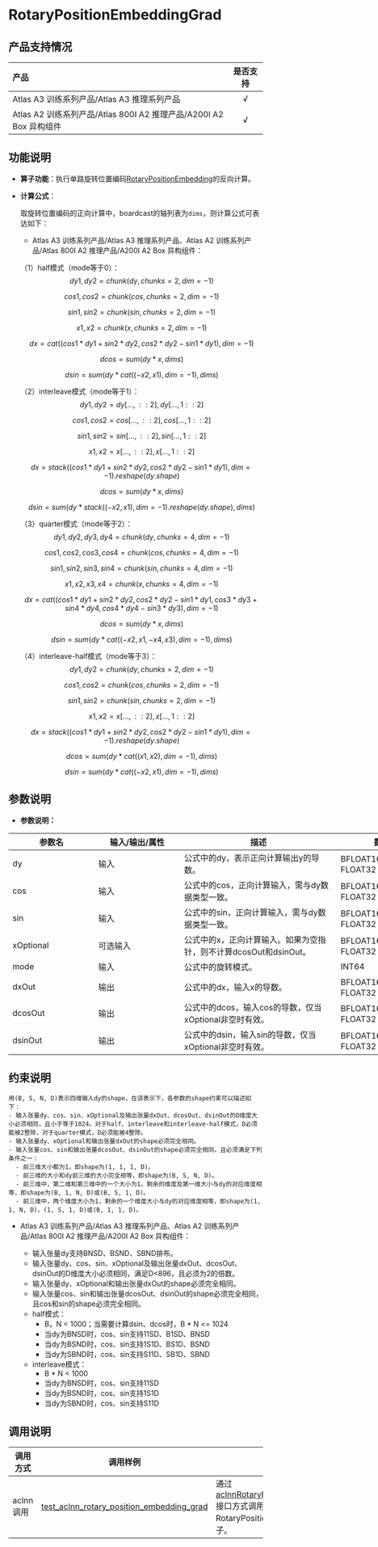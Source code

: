 # RotaryPositionEmbeddingGrad

## 产品支持情况

| 产品                                                         |  是否支持   |
| :----------------------------------------------------------- |:-------:|
| <term>Atlas A3 训练系列产品/Atlas A3 推理系列产品</term>     |    √    |
| <term>Atlas A2 训练系列产品/Atlas 800I A2 推理产品/A200I A2 Box 异构组件</term> |    √    |

## 功能说明
-  **算子功能**：执行单路旋转位置编码[RotaryPositionEmbedding](../rotary_position_embedding/README.md)的反向计算。
-  **计算公式**：
  
    取旋转位置编码的正向计算中，boardcast的轴列表为`dims`，则计算公式可表达如下：

    - <term>Atlas A3 训练系列产品/Atlas A3 推理系列产品</term>、<term>Atlas A2 训练系列产品/Atlas 800I A2 推理产品/A200I A2 Box 异构组件</term>：

    （1）half模式（mode等于0）：
    $$
    dy1, dy2 = chunk(dy, chunks=2, dim=-1)
    $$
    
    $$
    cos1, cos2 = chunk(cos, chunks=2, dim=-1)
    $$
    
    $$
    sin1, sin2 = chunk(sin, chunks=2, dim=-1)
    $$
    
    $$
    x1, x2 = chunk(x, chunks=2, dim=-1)
    $$

    $$
    dx = cat((cos1 * dy1 + sin2 * dy2, cos2 * dy2 - sin1 * dy1), dim=-1)
    $$

    $$
    dcos = sum(dy * x, dims)
    $$

    $$
    dsin = sum(dy * cat((-x2, x1), dim=-1), dims)
    $$

    （2）interleave模式（mode等于1）：
    $$
    dy1, dy2 = dy[..., :: 2], dy[..., 1 :: 2]
    $$
    
    $$
    cos1, cos2 = cos[..., :: 2], cos[..., 1 :: 2]
    $$
    
    $$
    sin1, sin2 = sin[..., :: 2], sin[..., 1 :: 2]
    $$
    
    $$
    x1, x2 = x[..., :: 2], x[..., 1 :: 2]
    $$

    $$
    dx = stack((cos1 * dy1 + sin2 * dy2, cos2 * dy2 - sin1 * dy1), dim=-1).reshape(dy.shape)
    $$

    $$
    dcos = sum(dy * x, dims)
    $$

    $$
    dsin = sum(dy * stack((-x2, x1), dim=-1).reshape(dy.shape), dims)
    $$
    
    （3）quarter模式（mode等于2）：
    $$
    dy1, dy2, dy3, dy4 = chunk(dy, chunks=4, dim=-1)
    $$
    
    $$
    cos1, cos2, cos3, cos4 = chunk(cos, chunks=4, dim=-1)
    $$
    
    $$
    sin1, sin2, sin3, sin4 = chunk(sin, chunks=4, dim=-1)
    $$
    
    $$
    x1, x2, x3, x4 = chunk(x, chunks=4, dim=-1)
    $$

    $$
    dx = cat((cos1 * dy1 + sin2 * dy2, cos2 * dy2 - sin1 * dy1, cos3 * dy3 + sin4 * dy4, cos4 * dy4 - sin3 * dy3), dim=-1)
    $$

    $$
    dcos = sum(dy * x, dims)
    $$

    $$
    dsin = sum(dy * cat((-x2, x1, -x4, x3), dim=-1), dims)
    $$

    （4）interleave-half模式（mode等于3）：
    $$
    dy1, dy2 = chunk(dy, chunks=2, dim=-1)
    $$
    
    $$
    cos1, cos2 = chunk(cos, chunks=2, dim=-1)
    $$
    
    $$
    sin1, sin2 = chunk(sin, chunks=2, dim=-1)
    $$
    
    $$
    x1, x2 = x[..., :: 2], x[..., 1 :: 2]
    $$

    $$
    dx = stack((cos1 * dy1 + sin2 * dy2, cos2 * dy2 - sin1 * dy1), dim=-1).reshape(dy.shape)
    $$

    $$
    dcos = sum(dy * cat((x1, x2), dim=-1), dims)
    $$

    $$
    dsin = sum(dy * cat((-x2, x1), dim=-1), dims)
    $$


## 参数说明

- **参数说明：**

<table style="undefined;table-layout: fixed; width: 1576px">
<colgroup>
  <col style="width: 170px">
  <col style="width: 170px">
  <col style="width: 310px">
  <col style="width: 212px">
  <col style="width: 100px">
</colgroup>
<thead>
  <tr>
    <th>参数名</th>
    <th>输入/输出/属性</th>
    <th>描述</th>
    <th>数据类型</th>
    <th>数据格式</th>
  </tr>
</thead>
<tbody>
  <tr>
    <td>dy</td>
    <td>输入</td>
    <td>公式中的dy，表示正向计算输出y的导数。</td>
    <td>BFLOAT16、FLOAT16、FLOAT32</td>
    <td>ND</td>
  </tr>
  <tr>
    <td>cos</td>
    <td>输入</td>
    <td>公式中的cos，正向计算输入，需与dy数据类型一致。</td>
    <td>BFLOAT16、FLOAT16、FLOAT32</td>
    <td>ND</td>
  </tr>
  <tr>
    <td>sin</td>
    <td>输入</td>
    <td>公式中的sin，正向计算输入，需与dy数据类型一致。</td>
    <td>BFLOAT16、FLOAT16、FLOAT32</td>
    <td>ND</td>
  </tr>
  <tr>
    <td>xOptional</td>
    <td>可选输入</td>
    <td>公式中的x，正向计算输入。如果为空指针，则不计算dcosOut和dsinOut。</td>
    <td>BFLOAT16、FLOAT16、FLOAT32</td>
    <td>ND</td>
  </tr>
  <tr>
    <td>mode</td>
    <td>输入</td>
    <td>公式中的旋转模式。</td>
    <td>INT64</td>
    <td>-</td>
  </tr>
  <tr>
    <td>dxOut</td>
    <td>输出</td>
    <td>公式中的dx，输入x的导数。</td>
    <td>BFLOAT16、FLOAT16、FLOAT32</td>
    <td>ND</td>
  </tr>
  <tr>
    <td>dcosOut</td>
    <td>输出</td>
    <td>公式中的dcos，输入cos的导数，仅当xOptional非空时有效。</td>
    <td>BFLOAT16、FLOAT16、FLOAT32</td>
    <td>ND</td>
  </tr>
  <tr>
    <td>dsinOut</td>
    <td>输出</td>
    <td>公式中的dsin，输入sin的导数，仅当xOptional非空时有效。</td>
    <td>BFLOAT16、FLOAT16、FLOAT32</td>
    <td>ND</td>
  </tr>
</tbody>
</table>


## 约束说明
    
    用(B, S, N, D)表示四维输入dy的shape，在该表示下，各参数的shape约束可以描述如下：
    - 输入张量dy、cos、sin、xOptional及输出张量dxOut、dcosOut、dsinOut的D维度大小必须相同，且小于等于1024。对于half、interleave和interleave-half模式，D必须能被2整除，对于quarter模式，D必须能被4整除。
    - 输入张量dy、xOptional和输出张量dxOut的shape必须完全相同。
    - 输入张量cos、sin和输出张量dcosOut、dsinOut的shape必须完全相同，且必须满足下列条件之一：
      - 前三维大小都为1，即shape为(1, 1, 1, D)。
      - 前三维的大小和dy前三维的大小完全相等，即shape为(B, S, N, D)。
      - 前三维中，第二维和第三维中的一个大小为1，剩余的维度及第一维大小与dy的对应维度相等，即shape为(B, 1, N, D)或(B, S, 1, D)。
      - 前三维中，两个维度大小为1，剩余的一个维度大小与dy的对应维度相等，即shape为(1, 1, N, D)，(1, S, 1, D)或(B, 1, 1, D)。

  - <term>Atlas A3 训练系列产品/Atlas A3 推理系列产品</term>、<term>Atlas A2 训练系列产品/Atlas 800I A2 推理产品/A200I A2 Box 异构组件</term>：

    - 输入张量dy支持BNSD、BSND、SBND排布。
    - 输入张量dy、cos、sin、xOptional及输出张量dxOut、dcosOut、dsinOut的D维度大小必须相同，满足D<896，且必须为2的倍数。
    - 输入张量dy、xOptional和输出张量dxOut的shape必须完全相同。
    - 输入张量cos、sin和输出张量dcosOut、dsinOut的shape必须完全相同，且cos和sin的shape必须完全相同。
    - half模式：
      - B，N < 1000；当需要计算dsin、dcos时，B * N <= 1024
      - 当dy为BNSD时，cos、sin支持11SD、B1SD、BNSD
      - 当dy为BSND时，cos、sin支持1S1D、BS1D、BSND
      - 当dy为SBND时，cos、sin支持S11D、SB1D、SBND
    - interleave模式：
      - B * N < 1000
      - 当dy为BNSD时，cos、sin支持11SD
      - 当dy为BSND时，cos、sin支持1S1D
      - 当dy为SBND时，cos、sin支持S11D

## 调用说明

| 调用方式           | 调用样例                                                                                    | 说明                                                                                                  |
|----------------|-----------------------------------------------------------------------------------------|-----------------------------------------------------------------------------------------------------|
| aclnn调用 | [test_aclnn_rotary_position_embedding_grad](./examples/test_aclnn_rotary_position_embedding_grad.cpp) | 通过[aclnnRotaryPositionEmbeddingGrad](./docs/aclnnRotaryPositionEmbeddingGrad.md)接口方式调用RotaryPositionEmbeddingGrad算子。             |